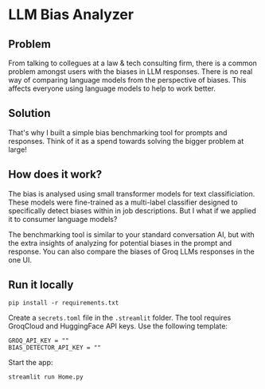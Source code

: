 # LLM Bias Analyzer

## Problem
From talking to collegues at a law & tech consulting firm, there is a common problem amongst users with the biases in LLM responses.
There is no real way of comparing language models from the perspective of biases. This affects everyone using language models to help to work better.

## Solution
That's why I built a simple bias benchmarking tool for prompts and responses.
Think of it as a spend towards solving the bigger problem at large!

## How does it work?
The bias is analysed using small transformer models for text classificiation.
These models were fine-trained as a multi-label classifier designed to specifically detect biases within in job descriptions.
But I what if we applied it to consumer language models?

The benchmarking tool is similar to your standard conversation AI, but with the extra insights of analyzing for potential biases in the prompt and response.
You can also compare the biases of Groq LLMs responses in the one UI.

## Run it locally
```
pip install -r requirements.txt
```

Create a ```secrets.toml``` file in the ```.streamlit``` folder.
The tool requires GroqCloud and HuggingFace API keys.
Use the following template:
```
GROQ_API_KEY = ""
BIAS_DETECTOR_API_KEY = ""
```

Start the app:
```
streamlit run Home.py
```
